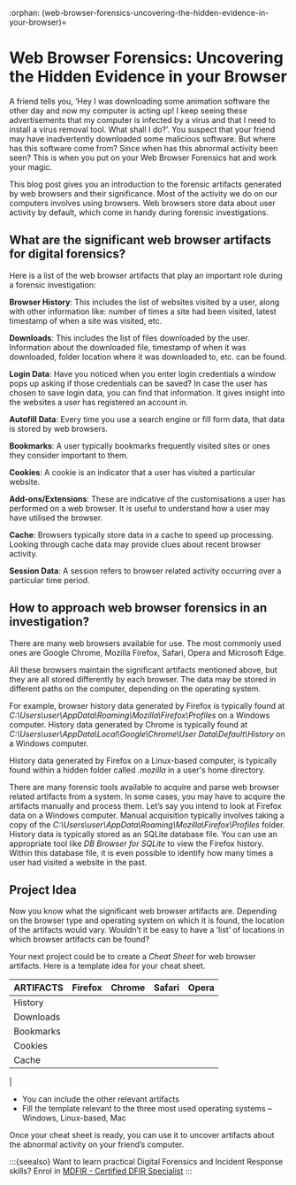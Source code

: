 :orphan:
(web-browser-forensics-uncovering-the-hidden-evidence-in-your-browser)=

# Web Browser Forensics: Uncovering the Hidden Evidence in your Browser

A friend tells you, ‘Hey I was downloading some animation software the other day and now my computer is acting up! I keep seeing these advertisements that my computer is infected by a virus and that I need to install a virus removal tool. What shall I do?’. You suspect that your friend may have inadvertently downloaded some malicious software. But where has this software come from? Since when has this abnormal activity been seen? This is when you put on your Web Browser Forensics hat and work your magic.

This blog post gives you an introduction to the forensic artifacts generated by web browsers and their significance. Most of the activity we do on our computers involves using browsers. Web browsers store data about user activity by default, which come in handy during forensic investigations.

## What are the significant web browser artifacts for digital forensics?

Here is a list of the web browser artifacts that play an important role during a forensic investigation:

**Browser History**: This includes the list of websites visited by a user, along with other information like: number of times a site had been visited, latest timestamp of when a site was visited, etc.

**Downloads**: This includes the list of files downloaded by the user. Information about the downloaded file, timestamp of when it was downloaded, folder location where it was downloaded to, etc. can be found.

**Login Data**: Have you noticed when you enter login credentials a window pops up asking if those credentials can be saved? In case the user has chosen to save login data, you can find that information. It gives insight into the websites a user has registered an account in.

**Autofill Data**: Every time you use a search engine or fill form data, that data is stored by web browsers.

**Bookmarks**: A user typically bookmarks frequently visited sites or ones they consider important to them.

**Cookies**: A cookie is an indicator that a user has visited a particular website.

**Add-ons/Extensions**: These are indicative of the customisations a user has performed on a web browser. It is useful to understand how a user may have utilised the browser.

**Cache**: Browsers typically store data in a cache to speed up processing. Looking through cache data may provide clues about recent browser activity.

**Session Data**: A session refers to browser related activity occurring over a particular time period.

## How to approach web browser forensics in an investigation?

There are many web browsers available for use. The most commonly used ones are Google Chrome, Mozilla Firefox, Safari, Opera and Microsoft Edge.

All these browsers maintain the significant artifacts mentioned above, but they are all stored differently by each browser. The data may be stored in different paths on the computer, depending on the operating system.

For example, browser history data generated by Firefox is typically found at _C:\Users\user\AppData\Roaming\Mozilla\Firefox\Profiles_ on a Windows computer.
History data generated by Chrome is typically found at _C:\Users\user\AppData\Local\Google\Chrome\User Data\Default\History_ on a Windows computer.

History data generated by Firefox on a Linux-based computer, is typically found within a hidden folder called _.mozilla_ in a user's home directory.

There are many forensic tools available to acquire and parse web browser related artifacts from a system. In some cases, you may have to acquire the artifacts manually and process them. Let’s say you intend to look at Firefox data on a Windows computer. Manual acquisition typically involves taking a copy of the _C:\Users\user\AppData\Roaming\Mozilla\Firefox\Profiles_ folder. History data is typically stored as an SQLite database file. You can use an appropriate tool like _DB Browser for SQLite_ to view the Firefox history. Within this database file, it is even possible to identify how many times a user had visited a website in the past.

## Project Idea

Now you know what the significant web browser artifacts are. Depending on the browser type and operating system on which it is found, the location of the artifacts would vary. Wouldn’t it be easy to have a ‘list’ of locations in which browser artifacts can be found?

Your next project could be to create a _Cheat Sheet_ for web browser artifacts. Here is a template idea for your cheat sheet.

| ARTIFACTS | Firefox | Chrome | Safari | Opera |
| --------- | ------- | ------ | ------ | ----- |
| History   |         |        |        |       |
| Downloads |         |        |        |       |
| Bookmarks |         |        |        |       |
| Cookies   |         |        |        |       |
| Cache     |         |        |        |       |

|

- You can include the other relevant artifacts
- Fill the template relevant to the three most used operating systems – Windows, Linux-based, Mac

Once your cheat sheet is ready, you can use it to uncover artifacts about the abnormal activity on your friend’s computer.

:::{seealso}
Want to learn practical Digital Forensics and Incident Response skills? Enrol in [MDFIR - Certified DFIR Specialist](https://www.mosse-institute.com/certifications/mdfir-certified-dfir-specialist.html)
:::
